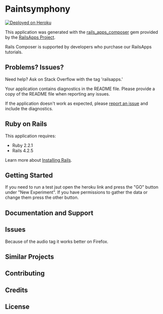 Paintsymphony
================

[![Deployed on Heroku](https://www.herokucdn.com/deploy/button.png)](https://paintsymphony.herokuapp.com)

This application was generated with the [rails_apps_composer](https://github.com/RailsApps/rails_apps_composer) gem
provided by the [RailsApps Project](http://railsapps.github.io/).

Rails Composer is supported by developers who purchase our RailsApps tutorials.

Problems? Issues?
-----------

Need help? Ask on Stack Overflow with the tag 'railsapps.'

Your application contains diagnostics in the README file. Please provide a copy of the README file when reporting any issues.

If the application doesn't work as expected, please [report an issue](https://github.com/RailsApps/rails_apps_composer/issues)
and include the diagnostics.

Ruby on Rails
-------------

This application requires:

- Ruby 2.2.1
- Rails 4.2.5

Learn more about [Installing Rails](http://railsapps.github.io/installing-rails.html).

Getting Started
---------------
If you need to run a test jsut open the heroku link and press the "GO" button under "New Experiment". If you have permissions to gather the data or change them press the other button.

Documentation and Support
-------------------------

Issues
-------------
Because of the audio tag it works better on Firefox.

Similar Projects
----------------

Contributing
------------

Credits
-------

License
-------
